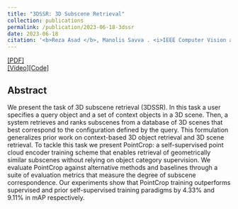 ```yaml
---
title: "3DSSR: 3D Subscene Retrieval"
collection: publications
permalink: /publication/2023-06-18-3dssr
date: 2023-06-18
citation: '<b>Reza Asad </b>, Manolis Savva . <i>IEEE Computer Vision and Pattern Recognition</i>. <b> CVPR 2023</b>.'
---
```

[[PDF]](https://struco3d.github.io/cvpr2023/papers/02.pdf)<br/>[[Video]](https://www.youtube.com/watch?v=jMZFzJnu6Sk)[[Code]](https://github.com/reza-asad/3DSSR)

## Abstract
We present the task of 3D subscene retrieval (3DSSR). In this task a user specifies a query object and a set of context objects in a 3D scene. 
Then, a system retrieves and ranks subscenes from a database of 3D scenes that best correspond to the configuration defined by the query. 
This formulation generalizes prior work on context-based 3D object retrieval and 3D scene retrieval. To tackle this task we present 
PointCrop: a self-supervised point cloud encoder training scheme that enables retrieval of geometrically similar subscenes without relying 
on object category supervision. We evaluate PointCrop against alternative methods and baselines through a suite of evaluation metrics that measure 
the degree of subscene correspondence. Our experiments show that PointCrop training outperforms supervised and prior self-supervised training paradigms
by 4.33% and 9.11% in mAP respectively. 
